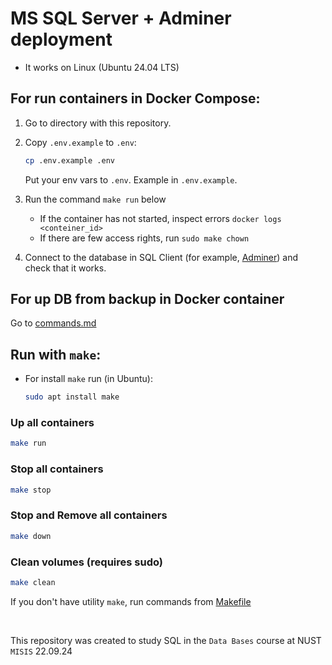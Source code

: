 # MS SQL Server + Adminer deployment

* It works on Linux (Ubuntu 24.04 LTS)

## For run containers in Docker Compose:

1) Go to directory with this repository.

2) Copy `.env.example` to `.env`:
    ```bash
    cp .env.example .env
    ```
    Put your env vars to `.env`. Example in `.env.example`.

3) Run the command `make run` below
    - If the container has not started, inspect errors `docker logs <conteiner_id>`
    - If there are few access rights, run `sudo make chown`

4) Connect to the database in SQL Client (for example, [Adminer](http://localhost:8080)) and check that it works.

## For up DB from backup in Docker container
Go to [commands.md](./commands.md)

## Run with `make`:

- For install `make` run (in Ubuntu):
    ```bash
    sudo apt install make
    ```

### Up all containers
```bash
make run
```

### Stop all containers
```bash
make stop
```

### Stop and Remove all containers
```bash
make down
```

### Clean volumes (requires sudo)
```bash
make clean
```

If you don't have utility `make`, run commands from [Makefile](./Makefile)

<br/>

This repository was created to study SQL in the `Data Bases` course at NUST `MISIS` 22.09.24